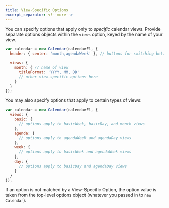 ```yaml
---
title: View-Specific Options
excerpt_separator: <!--more-->
---
```


You can specify options that apply only to *specific* calendar views.<!--more--> Provide separate options objects within the `views` option, keyed by the name of your view.

```js
var calendar = new Calendar(calendarEl, {
  header: { center: 'month,agendaWeek' }, // buttons for switching between views

  views: {
    month: { // name of view
      titleFormat: 'YYYY, MM, DD'
      // other view-specific options here
    }
  }
});
```

You may also specify options that apply to certain types of views:

```js
var calendar = new Calendar(calendarEl, {
  views: {
    basic: {
      // options apply to basicWeek, basicDay, and month views
    },
    agenda: {
      // options apply to agendaWeek and agendaDay views
    },
    week: {
      // options apply to basicWeek and agendaWeek views
    },
    day: {
      // options apply to basicDay and agendaDay views
    }
  }
});
```

If an option is not matched by a View-Specific Option, the option value is taken from the top-level options object (whatever you passed in to `new Calendar`).
